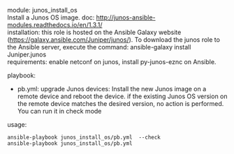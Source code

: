 module: junos_install_os  
Install a Junos OS image. 
doc: http://junos-ansible-modules.readthedocs.io/en/1.3.1/  
installation: this role is hosted on the Ansible Galaxy website (https://galaxy.ansible.com/Juniper/junos/). To download the junos role to the Ansible server, execute the command: ansible-galaxy install Juniper.junos  
requirements: enable netconf on junos, install py-junos-eznc on Ansible.    

playbook: 
- pb.yml: upgrade Junos devices: Install the new Junos image on a remote device and reboot the device. if the existing Junos OS version on the remote device matches the desired version, no action is performed. You can run it in check mode   

usage:  
```
ansible-playbook junos_install_os/pb.yml  --check
ansible-playbook junos_install_os/pb.yml  
```
